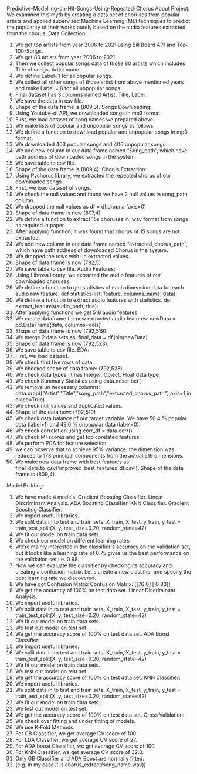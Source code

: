 Predictive-Modelling-on-Hit-Songs-Using-Repeated-Chorus
About Project:
We examined this myth by creating a data set of choruses from popular artists and applied supervised Machine Learning (ML) techniques to predict the popularity of their works purely based on the audio features extracted from the chorus.
Data Collection:
1.	We get top artists from year 2006 to 2021 using Bill Board API and Top-100-Songs.
2.	We get 80 artists from year 2006 to 2021.
3.	Then we collect popular songs data of those 80 artists which includes Title of songs, Artist name.
4.	We define Label=1 for all popular songs.
5.	We collect all other songs of those artist from above mentioned years and make Label = 0 for all unpopular songs.
6.	Final dataset has 3 columns named Artist, Title, Label.
7.	We save the data in csv file.
8.	Shape of the data frame is (809,3).
Songs Downloading:
1.	Using Youtube-dl API, we downloaded songs in mp3 format.
2.	First, we load dataset of song names we prepared above.
3.	We make lists of popular and unpopular songs as follows:
4.	We define a function to download popular and unpopular songs in mp3 format.
5.	We downloaded 403 popular songs and 406 unpopular songs.
6.	We add new column in our data frame named “Song_path”, which have path address of downloaded songs in the system.
7.	We save table to csv file.
8.	Shape of the data frame is (809,4).
Chorus Extraction:
1. Using Pychorus library, we extracted the repeated chorus of our downloaded songs.
2.	First, we load dataset of songs.
3.	We check the null values and found we have 2 null values in song_path column.
4.	We dropped the null values as
	df = df.dropna (axis=0)
5.	Shape of data frame is now (807,4)
6.	We define a function to extract 15s choruses in .wav format from songs as required in paper.
7.	After applying function, it was found that chorus of 15 songs are not extracted.
8.	We add new column in our data frame named “extracted_chorus_path”, which have path address of downloaded Chorus in the system.
9.	We dropped the rows with un extracted values. 
10.	Shape of data frame is now (792,5)
11.	We save table to csv file.
Audio Features:
1.	Using Librosa library, we extracted the audio features of our downloaded choruses.
2.	We define a function to get statistics of each dimension data for each audio raw feature.
def statistics(list, feature, columns_name, data):
3.	We define a function to extract audio features with statistics.
def extract_features(audio_path, title):
4.	After applying functions we get 518 audio features.
5.	We create dataframe for new extracted audio features:
newData = pd.DataFrame(data, columns=cols)
6.	Shape of data frame is now (792,519).
7.	We merge 2 data sets as:
final_data = df.join(newData)
8.	Shape of data frame is now (792,523).
9.	We save table to csv file.
EDA:
1. First, we load dataset.
2.	We check first five rows of data.
3.	We checked shape of data frame: (792,523).
4.	We check data types. It has Integer, Object, Float data type.
5.	We check Summary Statistics using data.describe( )
6.	We remove un necessary columns: 
data.drop(["Artist","Title","song_path","extracted_chorus_path"],axis=1,inplace=True)
7.	We check null values and duplicated values.
8.	Shape of the data now: (792,519)
9.	We check data balance of our target variable. We have 50.4 % popular data (label=1) and 49.6 % unpopular data (label=0).
10.	We check correlation using corr_df = data.corr().
11.	We check MI scores and get top corelated features.
12.	We perform PCA for feature selection.
13.	we can observe that to achieve 95% variance, the dimension was reduced to 173 principal components from the actual 519 dimensions.
14.	We make new data frame with best features as
final_data.to_csv('improved_best_features_df.csv'). Shape of the data frame is (809,4).

Model Building:
1.	We have made 4 models:
Gradient Boosting Classifier.
Linear Discriminant Analysis.
ADA Boosting Classifier.
KNN Classifier.
Gradient Boosting Classifier:
1.	We import useful libraries.
2.	We split data in to test and train sets.
X_train, X_test, y_train, y_test = train_test_split(X, y, test_size=0.20, random_state=42)
3.	We fit our model on train data sets.
4.	We check our model on different learning rates.
5.	We're mainly interested in the classifier's accuracy on the validation set, but it looks like a learning rate of 0.75 gives us the best performance on the validation set i.e. 0.98.
6.	Now we can evaluate the classifier by checking its accuracy and creating a confusion matrix. Let's create a new classifier and specify the best learning rate we discovered.
7.	We have got Confusion Matrix
Confusion Matrix:
[[76  0]
 [ 0 83]]
8.	We get the accuracy of 100% on test data set.
Linear Discriminant Analysis:
1.	We import useful libraries.
2.	We split data in to test and train sets.
X_train, X_test, y_train, y_test = train_test_split(X, y, test_size=0.20, random_state=42)
3.	We fit our model on train data sets.
4.	We test out model on test set.
5.	We get the accuracy score of 100% on test data set.
ADA Boost Classifier:
1.	We import useful libraries.
2.	We split data in to test and train sets.
X_train, X_test, y_train, y_test = train_test_split(X, y, test_size=0.20, random_state=42)
3.	We fit our model on train data sets.
4.	We test out model on test set.
5.	We get the accuracy score of 100% on test data set.
KNN Classifier:
1. We import useful libraries.
2.	We split data in to test and train sets.
X_train, X_test, y_train, y_test = train_test_split(X, y, test_size=0.20, random_state=42)
3.	We fit our model on train data sets.
4.	We test out model on test set.
5.	We get the accuracy score of 100% on test data set.
Cross Validation:
1.	We check over fitting and under fitting of models.
2.	We use K-Fold Methods.
3.	For GB Classifier, we get average CV score of 100.
4.	For LDA Classifier, we get average CV score of 27.
5.	For ADA boost Classifier, we get average CV score of 100.
6.	For KNN Classifier, we get average CV score of 32.8.
7.	Only GB Classifier and ADA Boost are normally fitted.
8.	(e.g. in my case it is chorus_extract/song_name.wav))
